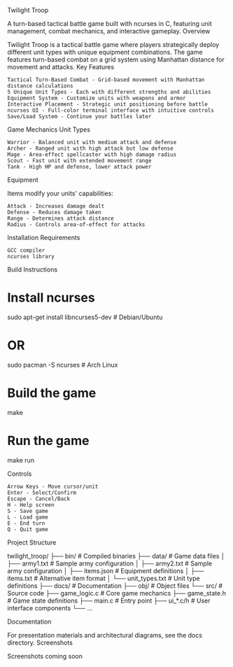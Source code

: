 Twilight Troop

A turn-based tactical battle game built with ncurses in C, featuring unit management, combat mechanics, and interactive gameplay.
Overview

Twilight Troop is a tactical battle game where players strategically deploy different unit types with unique equipment combinations. The game features turn-based combat on a grid system using Manhattan distance for movement and attacks.
Key Features

    Tactical Turn-Based Combat - Grid-based movement with Manhattan distance calculations
    5 Unique Unit Types - Each with different strengths and abilities
    Equipment System - Customize units with weapons and armor
    Interactive Placement - Strategic unit positioning before battle
    ncurses UI - Full-color terminal interface with intuitive controls
    Save/Load System - Continue your battles later

Game Mechanics
Unit Types

    Warrior - Balanced unit with medium attack and defense
    Archer - Ranged unit with high attack but low defense
    Mage - Area-effect spellcaster with high damage radius
    Scout - Fast unit with extended movement range
    Tank - High HP and defense, lower attack power

Equipment

Items modify your units' capabilities:

    Attack - Increases damage dealt
    Defense - Reduces damage taken
    Range - Determines attack distance
    Radius - Controls area-of-effect for attacks

Installation
Requirements

    GCC compiler
    ncurses library

Build Instructions

# Install ncurses
sudo apt-get install libncurses5-dev  # Debian/Ubuntu
# OR
sudo pacman -S ncurses                # Arch Linux

# Build the game
make

# Run the game
make run

Controls

    Arrow Keys - Move cursor/unit
    Enter - Select/Confirm
    Escape - Cancel/Back
    H - Help screen
    S - Save game
    L - Load game
    E - End turn
    Q - Quit game

Project Structure

twilight_troop/
├── bin/                # Compiled binaries
├── data/               # Game data files
│   ├── army1.txt       # Sample army configuration
│   ├── army2.txt       # Sample army configuration
│   ├── items.json      # Equipment definitions
│   ├── items.txt       # Alternative item format
│   └── unit_types.txt  # Unit type definitions
├── docs/               # Documentation
├── obj/                # Object files
└── src/                # Source code
    ├── game_logic.c    # Core game mechanics
    ├── game_state.h    # Game state definitions
    ├── main.c          # Entry point
    ├── ui_*.c/h        # User interface components
    └── ...

Documentation

For presentation materials and architectural diagrams, see the docs directory.
Screenshots

Screenshots coming soon
